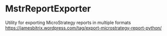# MstrReportExporter
Utility for exporting MicroStrategy reports in multiple formats
https://jamesbitrix.wordpress.com/tag/export-microstrategy-report-python/
